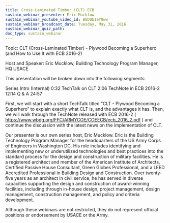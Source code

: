 ```yaml
---
title: Cross-Laminated Timber (CLT) ECB
sustain_webinar_presenter: Eric Mucklow
sustain_webinar_youtube_video_id: BGDObIeY9ww
sustain_webinar_broadcast_date: Tuesday, May 31, 2016
sustain_webinar_quiz_path:
doc_type: sustain_webinar
---
```


Topic: CLT (Cross-Laminated Timber) - Plywood Becoming a Superhero (and How to Use It with ECB 2016-2)

Host and Speaker: Eric Mucklow, Building Technology Program Manager, HQ USACE

This presentation will be broken down into the following segments:

Series Intro (Internal) 0:32
TechTalk on CLT 2:06
TechNote in ECB 2016-2 12:14
Q & A 24:57

First, we will start with a short TechTalk titled “CLT - Plywood Becoming a Superhero” to explain exactly what CLT is, and the advantages it has. Then, we will walk through the TechNote released with ECB 2016-2 ( https://www.wbdg.org/FFC/ARMYCOE/COEECB/ecb_2016_2.pdf ) and continue the discussion with the latest news on the implementation of CLT.

Our presenter is our own series host, Eric Mucklow. Eric is the Building Technology Program Manager for the headquarters of the US Army Corps of Engineers in Washington DC. His role includes identifying and implementing new or underutilized technologies and best practices into the standard process for the design and construction of military facilities. He is a registered architect and member of the American Institute of Architects, Certified Passive House Consultant, Green Globes Professional, and a LEED Accredited Professional in Building Design and Construction. Over twenty-five years as an architect in civil service, he has served in diverse capacities supporting the design and construction of award-winning facilities, including through in-house design, project management, design management, construction management, and policy and criteria development.

Although these webinars are not restricted, they do not represent official positions or endorsement by USACE or the Army.
